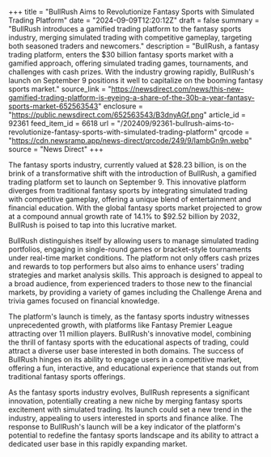 +++
title = "BullRush Aims to Revolutionize Fantasy Sports with Simulated Trading Platform"
date = "2024-09-09T12:20:12Z"
draft = false
summary = "BullRush introduces a gamified trading platform to the fantasy sports industry, merging simulated trading with competitive gameplay, targeting both seasoned traders and newcomers."
description = "BullRush, a fantasy trading platform, enters the $30 billion fantasy sports market with a gamified approach, offering simulated trading games, tournaments, and challenges with cash prizes. With the industry growing rapidly, BullRush's launch on September 9 positions it well to capitalize on the booming fantasy sports market."
source_link = "https://newsdirect.com/news/this-new-gamified-trading-platform-is-eyeing-a-share-of-the-30b-a-year-fantasy-sports-market-652563543"
enclosure = "https://public.newsdirect.com/652563543/B3dnyAGf.png"
article_id = 92361
feed_item_id = 6618
url = "/202409/92361-bullrush-aims-to-revolutionize-fantasy-sports-with-simulated-trading-platform"
qrcode = "https://cdn.newsramp.app/news-direct/qrcode/249/9/lambGn9n.webp"
source = "News Direct"
+++

<p>The fantasy sports industry, currently valued at $28.23 billion, is on the brink of a transformative shift with the introduction of BullRush, a gamified trading platform set to launch on September 9. This innovative platform diverges from traditional fantasy sports by integrating simulated trading with competitive gameplay, offering a unique blend of entertainment and financial education. With the global fantasy sports market projected to grow at a compound annual growth rate of 14.1% to $92.52 billion by 2032, BullRush is poised to tap into this lucrative market.</p><p>BullRush distinguishes itself by allowing users to manage simulated trading portfolios, engaging in single-round games or bracket-style tournaments under real-time market conditions. The platform not only offers cash prizes and rewards to top performers but also aims to enhance users' trading strategies and market analysis skills. This approach is designed to appeal to a broad audience, from experienced traders to those new to the financial markets, by providing a variety of games including the Challenge Arena and trivia games focused on financial knowledge.</p><p>The platform's launch is timely, as the fantasy sports industry witnesses unprecedented growth, with platforms like Fantasy Premier League attracting over 11 million players. BullRush's innovative model, combining the thrill of fantasy sports with the educational aspects of trading, could attract a diverse user base interested in both domains. The success of BullRush hinges on its ability to engage users in a competitive market, offering a fun, interactive, and educational experience that stands out from traditional fantasy sports offerings.</p><p>As the fantasy sports industry evolves, BullRush represents a significant innovation, potentially creating a new niche by merging fantasy sports excitement with simulated trading. Its launch could set a new trend in the industry, appealing to users interested in sports and finance alike. The response to BullRush's launch will be a key indicator of the platform's potential to redefine the fantasy sports landscape and its ability to attract a dedicated user base in this rapidly expanding market.</p>